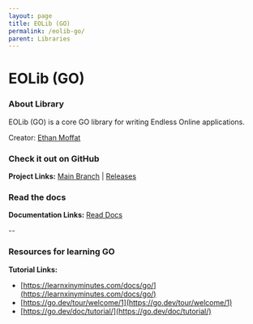 ```yaml
---
layout: page
title: EOLib (GO)
permalink: /eolib-go/
parent: Libraries
---
```


# EOLib (GO)

### About Library

EOLib (GO) is a core GO library for writing Endless Online applications.

Creator: [Ethan Moffat](https://github.com/ethanmoffat)

### Check it out on GitHub

**Project Links:** [Main Branch](https://github.com/ethanmoffat/eolib-go) | [Releases](https://github.com/ethanmoffat/eolib-go/releases)

### Read the docs

**Documentation Links:** [Read Docs](https://pkg.go.dev/github.com/ethanmoffat/eolib-go)

--

### Resources for learning GO

**Tutorial Links:**

- [https://learnxinyminutes.com/docs/go/](https://learnxinyminutes.com/docs/go/)
- [https://go.dev/tour/welcome/1](https://go.dev/tour/welcome/1)
- [https://go.dev/doc/tutorial/](https://go.dev/doc/tutorial/)
